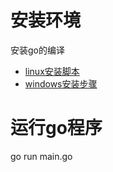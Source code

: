 # 安装环境
安装go的编译
- [linux安装脚本](install_go_in_linux.sh)
- [windows安装步骤](install_go_in_win.md)

# 运行go程序
go run main.go